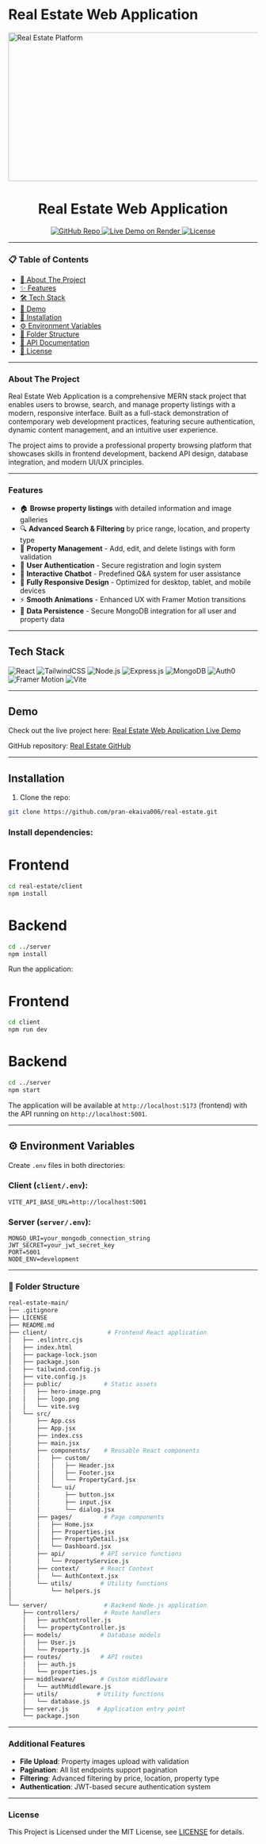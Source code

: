 # Real Estate Web Application

<img src="/client/public/hero-image.png" alt="Real Estate Platform" width="800" height="300">

<h1 align="center">Real Estate Web Application</h1>

<p align="center">
  <a href="https://github.com/pran-ekaiva006/real-estate">
    <img src="https://img.shields.io/badge/GitHub-Repo-blue?logo=github" alt="GitHub Repo">
  </a>
  
  <a href="https://real-estate-2-fnb9.onrender.com" target="_blank">
    <img src="https://img.shields.io/badge/Live-Demo-blue?logo=render&logoColor=white" alt="Live Demo on Render">
  </a>
  
  <a href="https://github.com/pran-ekaiva006/real-estate/blob/main/LICENSE">
    <img src="https://img.shields.io/badge/License-MIT-yellow" alt="License">
  </a>
</p>

---

### 📋 Table of Contents

- [🎯 About The Project](#about-the-project)
- [✨ Features](#features)
- [🛠️ Tech Stack](#tech-stack)
- [🎪 Demo](#demo)
- [🔧 Installation](#installation)
- [⚙️ Environment Variables](#environment-variables)
- [📂 Folder Structure](#folder-structure)
- [🚀 API Documentation](#api-documentation)
- [📜 License](#license)

---

### **About The Project**

Real Estate Web Application is a comprehensive MERN stack project that enables users to browse, search, and manage property listings with a modern, responsive interface. Built as a full-stack demonstration of contemporary web development practices, featuring secure authentication, dynamic content management, and an intuitive user experience.

The project aims to provide a professional property browsing platform that showcases skills in frontend development, backend API design, database integration, and modern UI/UX principles.

---

### **Features**

- 🏠 **Browse property listings** with detailed information and image galleries
- 🔍 **Advanced Search & Filtering** by price range, location, and property type  
- 📝 **Property Management** - Add, edit, and delete listings with form validation
- 🔐 **User Authentication** - Secure registration and login system
- 💬 **Interactive Chatbot** - Predefined Q&A system for user assistance  
- 📱 **Fully Responsive Design** - Optimized for desktop, tablet, and mobile devices
- ⚡ **Smooth Animations** - Enhanced UX with Framer Motion transitions
- 💾 **Data Persistence** - Secure MongoDB integration for all user and property data

---

## **Tech Stack**

<p>
  <img alt="React" src="https://img.shields.io/badge/React-20232A?logo=react&logoColor=61DAFB"/>
  <img alt="TailwindCSS" src="https://img.shields.io/badge/TailwindCSS-38B2AC?logo=tailwind-css&logoColor=white"/>
  <img alt="Node.js" src="https://img.shields.io/badge/Node.js-339933?logo=node.js&logoColor=white"/>
  <img alt="Express.js" src="https://img.shields.io/badge/Express.js-000000?logo=express&logoColor=white"/>
  <img alt="MongoDB" src="https://img.shields.io/badge/MongoDB-47A248?logo=mongodb&logoColor=white"/>
  <img alt="Auth0" src="https://img.shields.io/badge/Auth0-EB5424?logo=auth0&logoColor=white"/>
  <img alt="Framer Motion" src="https://img.shields.io/badge/Framer%20Motion-0055FF?logo=framer&logoColor=white"/>
  <img alt="Vite" src="https://img.shields.io/badge/Vite-646CFF?logo=vite&logoColor=white"/>
</p>

---

## **Demo**

Check out the live project here: [Real Estate Web Application Live Demo](https://real-estate-2-fnb9.onrender.com)  

GitHub repository: [Real Estate GitHub](https://github.com/pran-ekaiva006/real-estate)

---

## **Installation**

1. Clone the repo:

```bash
git clone https://github.com/pran-ekaiva006/real-estate.git
```

### Install dependencies:

# Frontend
```bash
cd real-estate/client
npm install
```

# Backend
```bash
cd ../server
npm install
```

Run the application:

# Frontend
```bash
cd client
npm run dev
```

# Backend
```bash
cd ../server
npm start
```

The application will be available at `http://localhost:5173` (frontend) with the API running on `http://localhost:5001`.

---

## ⚙️ **Environment Variables**

Create `.env` files in both directories:

### Client (`client/.env`):
```env
VITE_API_BASE_URL=http://localhost:5001
```

### Server (`server/.env`):
```env
MONGO_URI=your_mongodb_connection_string
JWT_SECRET=your_jwt_secret_key
PORT=5001
NODE_ENV=development
```

---

### 📂 **Folder Structure**

```bash
real-estate-main/
├── .gitignore
├── LICENSE
├── README.md
├── client/                 # Frontend React application
│   ├── .eslintrc.cjs
│   ├── index.html
│   ├── package-lock.json
│   ├── package.json
│   ├── tailwind.config.js
│   ├── vite.config.js
│   ├── public/            # Static assets
│   │   ├── hero-image.png
│   │   ├── logo.png
│   │   └── vite.svg
│   └── src/
│       ├── App.css
│       ├── App.jsx
│       ├── index.css
│       ├── main.jsx
│       ├── components/    # Reusable React components
│       │   ├── custom/
│       │   │   ├── Header.jsx
│       │   │   ├── Footer.jsx
│       │   │   └── PropertyCard.jsx
│       │   └── ui/
│       │       ├── button.jsx
│       │       ├── input.jsx
│       │       └── dialog.jsx
│       ├── pages/         # Page components
│       │   ├── Home.jsx
│       │   ├── Properties.jsx
│       │   ├── PropertyDetail.jsx
│       │   └── Dashboard.jsx
│       ├── api/          # API service functions
│       │   └── PropertyService.js
│       ├── context/      # React Context
│       │   └── AuthContext.jsx
│       └── utils/        # Utility functions
│           └── helpers.js
│
└── server/                # Backend Node.js application
    ├── controllers/       # Route handlers
    │   ├── authController.js
    │   └── propertyController.js
    ├── models/           # Database models
    │   ├── User.js
    │   └── Property.js
    ├── routes/           # API routes
    │   ├── auth.js
    │   └── properties.js
    ├── middleware/       # Custom middleware
    │   └── authMiddleware.js
    ├── utils/           # Utility functions
    │   └── database.js
    ├── server.js        # Application entry point
    └── package.json
```

---



### Additional Features
- **File Upload**: Property images upload with validation
- **Pagination**: All list endpoints support pagination
- **Filtering**: Advanced filtering by price, location, property type
- **Authentication**: JWT-based secure authentication system

---

### **License**

This Project is Licensed under the MIT License, see [LICENSE](./LICENSE) for details.
